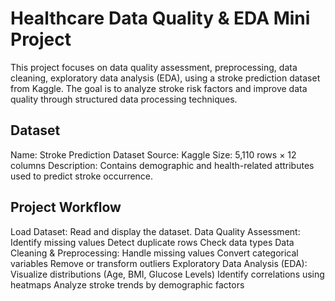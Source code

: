# Healthcare Data Quality & EDA Mini Project
This project focuses on data quality assessment, preprocessing, data cleaning, exploratory data analysis (EDA), using a stroke prediction dataset from Kaggle. The goal is to analyze stroke risk factors and improve data quality through structured data processing techniques.

## Dataset

Name: Stroke Prediction Dataset
Source: Kaggle
Size: 5,110 rows × 12 columns
Description: Contains demographic and health-related attributes used to predict stroke occurrence.

## Project Workflow

Load Dataset: Read and display the dataset.
Data Quality Assessment:
Identify missing values
Detect duplicate rows
Check data types
Data Cleaning & Preprocessing:
Handle missing values
Convert categorical variables
Remove or transform outliers
Exploratory Data Analysis (EDA):
Visualize distributions (Age, BMI, Glucose Levels)
Identify correlations using heatmaps
Analyze stroke trends by demographic factors
